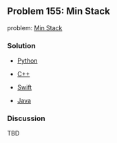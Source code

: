## Problem 155: Min Stack

problem: [Min Stack](https://leetcode.com/problems/min-stack/description/)

### Solution

- [Python](../python/problem155.py)

- [C++](../cpp/problem155.cpp)

- [Swift](../swift/problem155.swift)

- [Java](../java/problem155.java)

### Discussion

TBD

